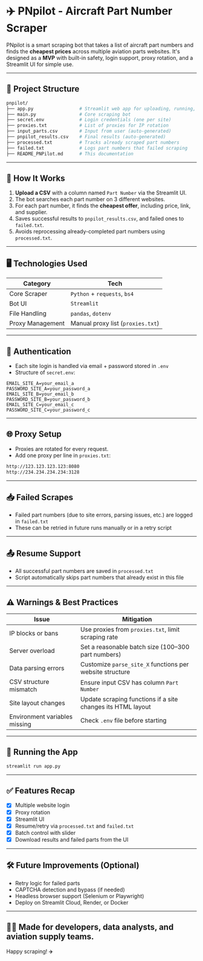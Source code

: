 # ✈️ PNpilot - Aircraft Part Number Scraper

PNpilot is a smart scraping bot that takes a list of aircraft part numbers and finds the **cheapest prices** across multiple aviation parts websites. It's designed as a **MVP** with built-in safety, login support, proxy rotation, and a Streamlit UI for simple use.

---

## 📁 Project Structure

```bash
pnpilot/
├── app.py                 # Streamlit web app for uploading, running, and downloading results
├── main.py                # Core scraping bot
├── secret.env             # Login credentials (one per site)
├── proxies.txt            # List of proxies for IP rotation
├── input_parts.csv        # Input from user (auto-generated)
├── pnpilot_results.csv    # Final results (auto-generated)
├── processed.txt          # Tracks already scraped part numbers
├── failed.txt             # Logs part numbers that failed scraping
├── README_PNPilot.md      # This documentation
```

---

## 🧠 How It Works

1. **Upload a CSV** with a column named `Part Number` via the Streamlit UI.
2. The bot searches each part number on 3 different websites.
3. For each part number, it finds the **cheapest offer**, including price, link, and supplier.
4. Saves successful results to `pnpilot_results.csv`, and failed ones to `failed.txt`.
5. Avoids reprocessing already-completed part numbers using `processed.txt`.

---

## 🖥️ Technologies Used

| Category            | Tech                            |
|---------------------|----------------------------------|
| Core Scraper        | `Python` + `requests`, `bs4`    |
| Bot UI              | `Streamlit`                     |
| File Handling       | `pandas`, `dotenv`              |
| Proxy Management    | Manual proxy list (`proxies.txt`) |

---

## 🔐 Authentication
- Each site login is handled via email + password stored in `.env`
- Structure of `secret.env`:

```env
EMAIL_SITE_A=your_email_a
PASSWORD_SITE_A=your_password_a
EMAIL_SITE_B=your_email_b
PASSWORD_SITE_B=your_password_b
EMAIL_SITE_C=your_email_c
PASSWORD_SITE_C=your_password_c
```

---

## 🌐 Proxy Setup
- Proxies are rotated for every request.
- Add one proxy per line in `proxies.txt`:

```txt
http://123.123.123.123:8080
http://234.234.234.234:3128
```

---

## 📥 Failed Scrapes
- Failed part numbers (due to site errors, parsing issues, etc.) are logged in `failed.txt`
- These can be retried in future runs manually or in a retry script

---

## 📤 Resume Support
- All successful part numbers are saved in `processed.txt`
- Script automatically skips part numbers that already exist in this file

---

## ⚠️ Warnings & Best Practices

| Issue                         | Mitigation                                                  |
|------------------------------|--------------------------------------------------------------|
| IP blocks or bans            | Use proxies from `proxies.txt`, limit scraping rate         |
| Server overload              | Set a reasonable batch size (100–300 part numbers)          |
| Data parsing errors          | Customize `parse_site_X` functions per website structure     |
| CSV structure mismatch       | Ensure input CSV has column `Part Number`                   |
| Site layout changes          | Update scraping functions if a site changes its HTML layout |
| Environment variables missing| Check `.env` file before starting                           |

---

## 🚀 Running the App

```bash
streamlit run app.py
```

---

## ✅ Features Recap
- [x] Multiple website login
- [x] Proxy rotation
- [x] Streamlit UI
- [x] Resume/retry via `processed.txt` and `failed.txt`
- [x] Batch control with slider
- [x] Download results and failed parts from the UI

---

## 🛠️ Future Improvements (Optional)
- Retry logic for failed parts
- CAPTCHA detection and bypass (if needed)
- Headless browser support (Selenium or Playwright)
- Deploy on Streamlit Cloud, Render, or Docker

---

## 👨‍💻 Made for developers, data analysts, and aviation supply teams.
Happy scraping! ✈️